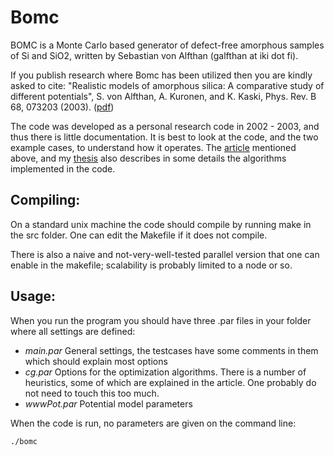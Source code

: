 Bomc
====

BOMC is a Monte Carlo based generator of defect-free amorphous samples
of Si and SiO2, written by Sebastian von Alfthan (galfthan at iki dot fi).


If you publish research where Bomc has been utilized then you are
kindly asked to cite: "Realistic models of amorphous silica: A
comparative study of different potentials", S. von Alfthan,
A. Kuronen, and K. Kaski, Phys. Rev. B 68, 073203
(2003). ([pdf](http://lib.tkk.fi/Diss/2006/isbn9512285401/article2.pdf))



The code was developed as a personal research code in 2002 - 2003, and
thus there is little documentation. It is best to look at the code,
and the two example cases, to understand how it operates. The
[article](http://lib.tkk.fi/Diss/2006/isbn9512285401/article2.pdf)
mentioned above, and my
[thesis](http://lib.tkk.fi/Diss/2006/isbn9512285401/isbn9512285401.pdf)
also describes in some details the algorithms implemented in the code.


## Compiling:

On a standard unix machine the code should compile by running make in
the src folder. One can edit the Makefile if it does not
compile. 

There is also a naive and not-very-well-tested parallel version that
one can enable in the makefile; scalability is probably limited to a
node or so.


## Usage:

When you run the program you should have three .par files in your
folder where all settings are defined:

* *main.par* General settings, the testcases have some comments in
them which should explain most options 
* *cg.par* Options for the optimization algorithms. There is a number of heuristics, some of
which are explained in the article. One probably do not need to touch
this too much. 
* *wwwPot.par* Potential model parameters

When the code is run, no parameters are given on the command line:

`./bomc`

